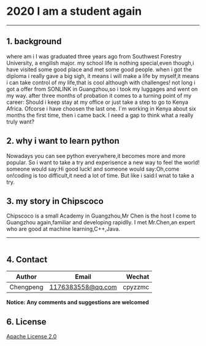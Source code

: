 # 2020  I am a student again
---
## 1. background
where am i
I was graduated three years ago from Southwest Forestry University, a engilish major. my school life is nothing special,even though,i have visited some good place and met some good people.
when i got the diploma i really gave a big sigh, it means i will make a life by myself,it means i can take control of my life,that is cool although with challenges!
not long i got a offer from SONLINK in Guangzhou,so i took my luggages and went on my way. after three months of probation it comes to a turning point of my career:
Should i keep stay at my office or just take a step to go to Kenya Africa. Ofcorse i have choosen the last one.
I`m working in Kenya about six months the first time, then i came back. I need a gap to think what a really truly want?


## 2. why i want to learn python
Nowadays you can see python everywhere,it becomes more and more popular. So i want to take a try and experisence a new way to feel the world!
someone would say:Hi good luck! and someone would say:Oh,come on!coding is too difficult,it need a lot of time.
But like i said:I wnat to take a try.

## 3. my story in Chipscoco
Chipscoco is a small Academy in Guangzhou,Mr Chen is the host
I come to Guangzhou again,familiar and developing rapidlly.
I met Mr.Chen,an expert who are good at machine learning,C++,Java.



-----------
``` 

```

## 4. Contact

|Author          | Email            | Wechat      |
| ---------------|:----------------:| -----------:|
| Chengpeng | 1176383558@qq.com | cpyzzmc |

**Notice:  Any comments and suggestions are welcomed**

## 6. License
[Apache License 2.0](./LICENSE)
